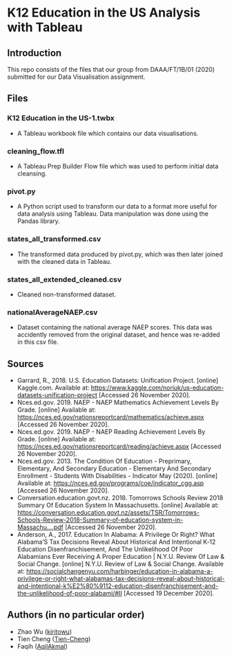 # K12 Education in the US Analysis with Tableau

## Introduction
This repo consists of the files that our group from DAAA/FT/1B/01 (2020) submitted for our Data Visualisation assignment.

## Files

### K12 Education in the US-1.twbx 
- A Tableau workbook file which contains our data visualisations.
### cleaning_flow.tfl
- A Tableau Prep Builder Flow file which was used to perform initial data cleansing.
### pivot.py
- A Python script used to transform our data to a format more useful for data analysis using Tableau. Data manipulation was done using the Pandas library.
### states_all_transformed.csv 
- The transformed data produced by pivot.py, which was then later joined with the cleaned data in Tableau.
### states_all_extended_cleaned.csv
- Cleaned non-transformed dataset.
### nationalAverageNAEP.csv
- Dataset containing the national average NAEP scores. This data was accidently removed from the original dataset, and hence was re-added in this csv file.

## Sources
- Garrard, R., 2018. U.S. Education Datasets: Unification Project. [online] Kaggle.com. Available at: <https://www.kaggle.com/noriuk/us-education-datasets-unification-project> [Accessed 26 November 2020].
- Nces.ed.gov. 2019. NAEP - NAEP Mathematics Achievement Levels By Grade. [online] Available at: <https://nces.ed.gov/nationsreportcard/mathematics/achieve.aspx> [Accessed 26 November 2020].
- Nces.ed.gov. 2019. NAEP - NAEP Reading Achievement Levels By Grade. [online] Available at: <https://nces.ed.gov/nationsreportcard/reading/achieve.aspx> [Accessed 26 November 2020].
- Nces.ed.gov. 2013. The Condition Of Education - Preprimary, Elementary, And Secondary Education - Elementary And Secondary Enrollment - Students With Disabilities - Indicator May (2020). [online] Available at: <https://nces.ed.gov/programs/coe/indicator_cgg.asp> [Accessed 26 November 2020].
- Conversation.education.govt.nz. 2018. Tomorrows Schools Review 2018 Summary Of Education System In Massachusetts. [online] Available at: <https://conversation.education.govt.nz/assets/TSR/Tomorrows-Schools-Review-2018-Summary-of-education-system-in-Massachu....pdf> [Accessed 26 November 2020].
- Anderson, A., 2017. Education In Alabama: A Privilege Or Right? What Alabama’S Tax Decisions Reveal About Historical And Intentional K‑12 Education Disenfranchisement, And The Unlikelihood Of Poor Alabamians Ever Receiving A Proper Education | N.Y.U. Review Of Law & Social Change. [online] N.Y.U. Review of Law & Social Change. Available at: <https://socialchangenyu.com/harbinger/education-in-alabama-a-privilege-or-right-what-alabamas-tax-decisions-reveal-about-historical-and-intentional-k%E2%80%9112-education-disenfranchisement-and-the-unlikelihood-of-poor-alabami/#II> [Accessed 19 December 2020].

## Authors (in no particular order)
- Zhao Wu ([kiritowu](https://github.com/kiritowu))
- Tien Cheng ([Tien-Cheng](https://github.com/Tien-Cheng))
- Faqih ([AqilAkmal](https://github.com/AqilAkmal))
